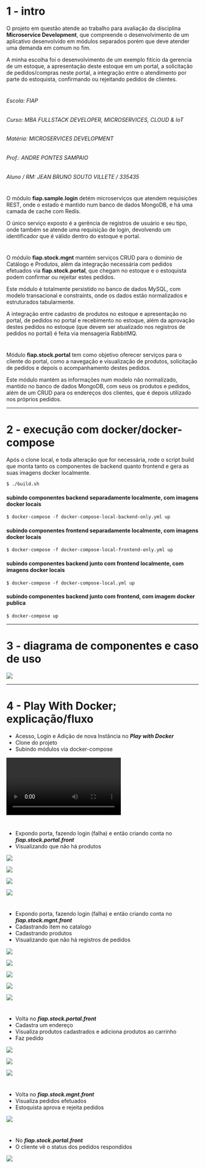 # 1 - intro

O projeto em questão atende ao trabalho para avaliação da disciplina **Microservice Development**, que compreende o
 desenvolvimento de um aplicativo desenvolvido em módulos separados porém que deve atender uma demanda em comum no fim.

A minha escolha foi o desenvolvimento de um exemplo fitício da gerencia de um estoque, a apresentação deste estoque em
 um portal, a solicitação de pedidos/compras neste portal, a integração entre o atendimento por parte do estoquista,
 confirmando ou rejeitando pedidos de clientes. 

#

###### Escola: FIAP
###### Curso: MBA FULLSTACK DEVELOPER, MICROSERVICES, CLOUD & IoT
###### Matéria: MICROSERVICES DEVELOPMENT
###### Prof.: ANDRE PONTES SAMPAIO
###### Aluno / RM: JEAN BRUNO SOUTO VILLETE / 335435

#
 
O módulo **fiap.sample.login** detém microserviços que atendem requisições REST, onde o estado é mantido num banco de
 dados MongoDB, e há uma camada de cache com Redis.

O único serviço exposto é a gerência de registros de usuário e seu tipo, onde também se atende uma requisição de login,
 devolvendo um identificador que é válido dentro do estoque e portal.

#

O módulo **fiap.stock.mgnt** mantém serviços CRUD para o domínio de Catálogo e Produtos, além da integração necessária
 com pedidos efetuados via **fiap.stock.portal**, que chegam no estoque e o estoquista podem confirmar ou rejeitar estes
 pedidos.

Este módulo é totalmente persistido no banco de dados MySQL, com modelo transacional e constraints, onde os dados estão
 normalizados e estruturados tabularmente.

A integração entre cadastro de produtos no estoque e apresentação no portal, de pedidos no portal e recebimento no
 estoque, além da aprovação destes pedidos no estoque (que devem ser atualizado nos registros de pedidos no portal) é
 feita via mensageria RabbitMQ.

#

Módulo **fiap.stock.portal** tem como objetivo oferecer serviços para o cliente do portal, como a navegação e
 visualização de produtos, solicitação de pedidos e depois o acompanhamento destes pedidos.
 
Este módulo mantém as informações num modelo não normalizado, mantido no banco de dados MongoDB, com seus os produtos e
 pedidos, além de um CRUD para os endereços dos clientes, que é depois utilizado nos próprios pedidos.

---

# 2 - execução com docker/docker-compose

Após o clone local, e toda alteração que for necessária, rode o script build que monta tanto os componentes de backend
 quanto frontend e gera as suas imagens docker localmente.
 
``` $ ./build.sh ```

#### subindo componentes backend separadamente localmente, com imagens docker locais
``` $ docker-compose -f docker-compose-local-backend-only.yml up ```

#### subindo componentes frontend separadamente localmente, com imagens docker locais
``` $ docker-compose -f docker-compose-local-frontend-only.yml up ```

#### subindo componentes backend junto com frontend localmente, com imagens docker locais
``` $ docker-compose -f docker-compose-local.yml up ```

#### subindo componentes backend junto com frontend, com imagem docker publica
``` $ docker-compose up ```

---

# 3 - diagrama de componentes e caso de uso

![](docs/fiap.stock.ecommerce.png)


---

# 4 - Play With Docker; explicação/fluxo

- Acesso, Login e Adição de nova Instância no ***Play with Docker***
- Clone do projeto  
- Subindo módulos via docker-compose  

![](docs/1-setup.mp4)

#

- Expondo porta, fazendo login (falha) e então criando conta no ***fiap.stock.portal.front***
- Visualizando que não há produtos

![](docs/print-5.png)

![](docs/print-6.png)

![](docs/print-7.png)

![](docs/print-8.png)

#
 
- Expondo porta, fazendo login (falha) e então criando conta no ***fiap.stock.mgnt.front***
- Cadastrando item no catalogo
- Cadastrando produtos
- Visualizando que não há registros de pedidos

![](docs/print-9.png)

![](docs/print-10.png)

![](docs/print-11.png)

![](docs/print-12.png)

![](docs/print-13.png)

#
 
- Volta no ***fiap.stock.portal.front***
- Cadastra um endereço
- Visualiza produtos cadastrados e adiciona produtos ao carrinho
- Faz pedido
  
![](docs/print-15.png)

![](docs/print-14.png)

![](docs/print-16.png)

#
 
- Volta no ***fiap.stock.mgnt.front***
- Visualiza pedidos efetuados
- Estoquista aprova e rejeita pedidos

![](docs/print-17.png)

#

- No ***fiap.stock.portal.front***
- O cliente vê o status dos pedidos respondidos

![](docs/print-18.png)